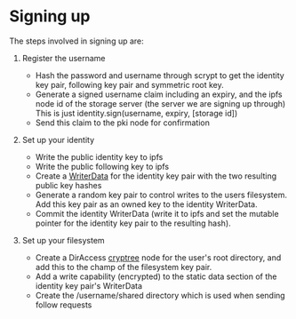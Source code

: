 # Signing up

The steps involved in signing up are:

1) Register the username
   - Hash the password and username through scrypt to get the identity key pair, following key pair and symmetric root key.
   - Generate a signed username claim including an expiry, and the ipfs node id of the storage server (the server we are signing up through) This is just identity.sign(username, expiry, [storage id])
   - Send this claim to the pki node for confirmation

2) Set up your identity
   - Write the public identity key to ipfs
   - Write the public following key to ipfs
   - Create a [WriterData](/architecture/writer.html) for the identity key pair with the two resulting public key hashes
   - Generate a random key pair to control writes to the users filesystem. Add this key pair as an owned key to the identity WriterData.
   - Commit the identity WriterData (write it to ipfs and set the mutable pointer for the identity key pair to the resulting hash). 

3) Set up your filesystem
   - Create a DirAccess [cryptree](/security/cryptree.html) node for the user's root directory, and add this to the champ of the filesystem key pair.
   - Add a write capability (encrypted) to the static data section of the identity key pair's WriterData
   - Create the /username/shared directory which is used when sending follow requests